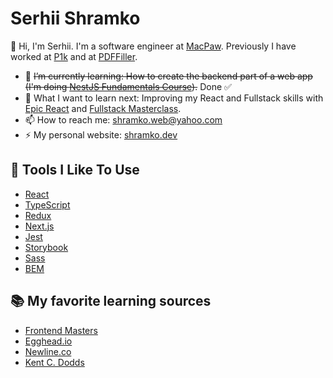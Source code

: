 # Serhii Shramko 

👋 Hi, I'm Serhii. I'm a software engineer at [MacPaw](https://macpaw.com/).
Previously I have worked at [P1k](https://p1k.org/) and at [PDFFiller](https://www.pdffiller.com/).

[//]: # (- 🔭 I’m currently working on:)
- 🌱 ~~I’m currently learning: How to create the backend part of a web app (I'm doing [NestJS Fundamentals Course](https://courses.nestjs.com/)).~~ Done :white_check_mark:
- 🤔 What I want to learn next: Improving my React and Fullstack skills with [Epic React](https://epicreact.dev/) and [Fullstack Masterclass](https://www.newline.co/tinyhouse).
- 📫 How to reach me: shramko.web@yahoo.com
- ⚡ My personal website: [shramko.dev](https://shramko.dev/)

## 🔧 Tools I Like To Use

- [React](https://reactjs.org/)
- [TypeScript](https://www.typescriptlang.org/)
- [Redux](https://redux.js.org/)
- [Next.js](https://nextjs.org/)
- [Jest](https://jestjs.io/)
- [Storybook](https://storybook.js.org/)
- [Sass](https://sass-lang.com/)
- [BEM](https://en.bem.info/methodology/)


## 📚 My favorite learning sources

- [Frontend Masters](https://frontendmasters.com/)
- [Egghead.io](https://egghead.io/)
- [Newline.co](https://www.newline.co/)
- [Kent C. Dodds](https://kentcdodds.com/)
